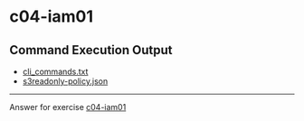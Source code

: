 # c04-iam01

## Command Execution Output
- [cli_commands.txt](cli_commands.txt)
- [s3readonly-policy.json](s3readonly-policy.json)

<!-- Don't change anything below this point-->
<!-- Before commiting, remove both commented lines--> 
***
Answer for exercise [c04-iam01](https://github.com/devopsacademyau/academy/blob/4d3701fa0791064e8a5b737acae52c992faaa07e/classes/04class/exercises/c04-iam01/README.md)


